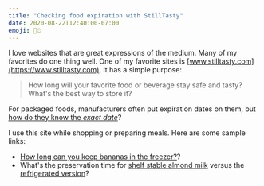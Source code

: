 ```yaml
---
title: "Checking food expiration with StillTasty"
date: 2020-08-22T12:40:00-07:00
emoji: 🥕⏱
---
```


I love websites that are great expressions of the medium. Many of my favorites do one thing well. One of my favorite sites is [www.stilltasty.com](https://www.stilltasty.com). It has a simple purpose:

> How long will your favorite food or beverage stay safe and tasty? What's the best way to store it?

For packaged foods, manufacturers often put expiration dates on them, but [how do they know the _exact date_](https://www.youtube.com/watch?v=qguDBXXOsWw)?

I use this site while shopping or preparing meals. Here are some sample links:

- [How long can you keep bananas in the freezer?](https://www.stilltasty.com/fooditems/index/16451)?
- What's the preservation time for [shelf stable almond milk](https://www.stilltasty.com/Fooditems/index/19075) versus the [refrigerated version](https://www.stilltasty.com/Fooditems/index/19067)?

